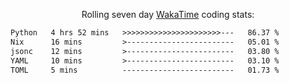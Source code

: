 <p align="center">Rolling seven day <a href="https://wakatime.com/@syrkis"/>WakaTime</a> coding stats:</p>
<!--START_SECTION:waka-->

```txt
Python   4 hrs 52 mins   >>>>>>>>>>>>>>>>>>>>>>---   86.37 %
Nix      16 mins         >------------------------   05.01 %
jsonc    12 mins         >------------------------   03.80 %
YAML     10 mins         >------------------------   03.10 %
TOML     5 mins          -------------------------   01.73 %
```

<!--END_SECTION:waka-->
